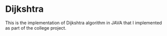 # Dijkshtra

This is the implementation of Dijkshtra algorithm in JAVA that I implemented as part of the college project.
